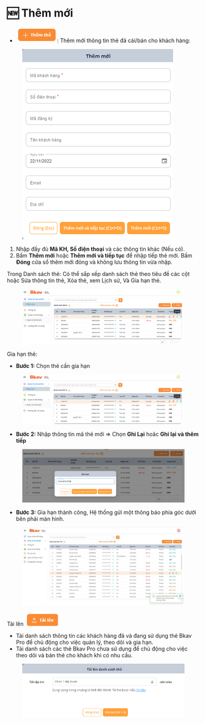 # 🆕 Thêm mới

* ![](../.gitbook/assets/11.png): Thêm mới thông tin thẻ đã cài/bán cho khách hàng:

<figure><img src="../.gitbook/assets/12.png" alt=""><figcaption></figcaption></figure>

1. Nhập đầy đủ **Mã KH, Số điện thoại** và các thông tin khác (Nếu có).
2. Bấm **Thêm mới** hoặc **Thêm mới và tiếp tục** để nhập tiếp thẻ mới. Bấm **Đóng** cửa sổ thêm mới đóng và không lưu thông tin vừa nhập.

Trong Danh sách thẻ: Có thể sắp xếp danh sách thẻ theo tiêu đề các cột hoặc Sửa thông tin thẻ, Xóa thẻ, xem Lịch sử, Và Gia hạn thẻ.&#x20;

<figure><img src="../.gitbook/assets/13.png" alt=""><figcaption></figcaption></figure>

Gia hạn thẻ:

* **Bước 1:** Chọn thẻ cần gia hạn

<figure><img src="../.gitbook/assets/14.png" alt=""><figcaption></figcaption></figure>

* **Bước 2:**  Nhập thông tin mã thẻ mới => Chọn **Ghi Lại** hoăc **Ghi lại và thêm tiếp**

<figure><img src="../.gitbook/assets/15.png" alt=""><figcaption></figcaption></figure>

* **Bước 3:** Gia hạn thành công, Hệ thống gửi một thông báo phía góc dưới bên phải màn hình.

<figure><img src="../.gitbook/assets/16.png" alt=""><figcaption></figcaption></figure>

Tải lên ![](../.gitbook/assets/17.png)&#x20;

* Tải danh sách thông tin các khách hàng đã và đang sử dụng thẻ Bkav Pro để chủ động cho việc quản lý, theo dõi và gia hạn.
* Tải danh sách các thẻ Bkav Pro chưa sử dụng để chủ động cho việc theo dõi và bán thẻ cho khách khi có nhu cầu.

<figure><img src="../.gitbook/assets/18.png" alt=""><figcaption></figcaption></figure>
